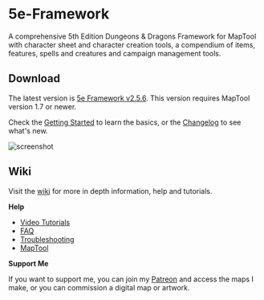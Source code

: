 # 5e-Framework

A comprehensive 5th Edition Dungeons & Dragons Framework for MapTool with character sheet and character creation tools, a compendium of items, features, spells and creatures and campaign management tools.

## Download

The latest version is [5e Framework v2.5.6](https://github.com/rtakehara/5e-Framework/blob/master/Versions/5e%20Framework%202.5.6.cmpgn?raw=true). This version requires MapTool version 1.7 or newer.

Check the [Getting Started](https://github.com/rtakehara/5e-Framework/wiki#getting-started) to learn the basics, or the [Changelog](https://github.com/rtakehara/5e-Framework/wiki/Changelog) to see what's new.

![screenshot](https://github.com/rtakehara/5e-Framework/blob/master/Resources/Wiki/Screenshot_Cover.png)

## Wiki

Visit the [wiki](https://github.com/rtakehara/5e-Framework/wiki) for more in depth information, help and tutorials.

**Help**

- [Video Tutorials](https://github.com/rtakehara/5e-Framework/wiki/Video-Tutorials)
- [FAQ](https://github.com/rtakehara/5e-Framework/wiki/FAQ)
- [Troubleshooting](https://github.com/rtakehara/5e-Framework/wiki/Troubleshooting)
- [MapTool](https://github.com/rtakehara/5e-Framework/wiki/MapTool)

**Support Me**

If you want to support me, you can join my [Patreon](https://www.patreon.com/rtakehara) and access the maps I make, or you can commission a digital map or artwork.
